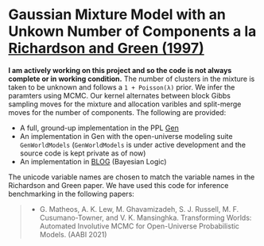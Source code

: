 # Gaussian Mixture Model with an Unkown Number of Components a la [Richardson and Green (1997)](https://people.maths.bris.ac.uk/~mapjg/papers/RichardsonGreenRSSB.pdf)

**I am actively working on this project and so the code is not always complete or in working condition.** The number of clusters in the mixture is taken to be unknown and follows a `1 + Poisson(λ)` prior. We infer the paramters using MCMC. Our kernel alternates between block Gibbs sampling moves for the mixture and allocation varibles and split-merge moves for the number of components. The following are provided:
- A full, ground-up implementation in the PPL [Gen](https://www.gen.dev/)
- An implementation in Gen with the open-universe modeling suite `GenWorldModels` (`GenWorldModels` is under active development and the source code is kept private as of now)
- An implementation in [BLOG](https://bayesianlogic.github.io/) (Bayesian Logic)

The unicode variable names are chosen to match the variable names in the Richardson and Green paper. We have used this code for inference benchmarking in the following papers:

> - G. Matheos, A. K. Lew, M. Ghavamizadeh, S. J. Russell, M. F. Cusumano-Towner, and V. K. Mansinghka.
Transforming Worlds: Automated Involutive MCMC for Open-Universe Probabilistic Models. (AABI 2021)
